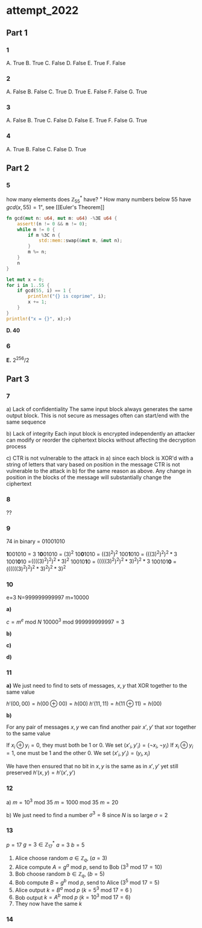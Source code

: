 # attempt_2022

## Part 1

### 1
A. True
B. True
C. False
D. False
E. True
F. False

### 2
A. False
B. False
C. True
D. True
E. False
F. False
G. True

### 3
A. False
B. True
C. False
D. False
E. True
F. False
G. True

### 4
A. True
B. False
C. False
D. True


## Part 2
### 5
how many elements does $\mathbb{Z}^{*}_{55}$ have?
" How many numbers below 55 have $gcd(x,55) = 1$", see [[Euler's Theorem]]

```rust
fn gcd(mut n: u64, mut m: u64) -%3E u64 {
	assert!(n != 0 && m != 0);
	while m != 0 {
		if m %3C n {
			std::mem::swap(&mut m, &mut n);
		}
		m %= n;
	}
	n
}

let mut x = 0;
for i in 1..55 {
	if gcd(55, i) == 1 {
		println!("{} is coprime", i);
		x += 1;
	}
}
println!("x = {}", x);>)

```

**D. 40**



### 6
**E.** $2^{256}/2$ 

## Part 3
### 7
a)
Lack of confidentiality
The same input block always generates the same output block. This is not secure as messages often can start/end with the same sequence

b)
Lack of integrity
Each input block is encrypted independently an attacker can modify or reorder the ciphertext blocks without affecting the decryption process


c)
CTR is not vulnerable to the attack in a) since each block is XOR'd with a string of letters that vary based on position in the message
CTR is not vulnerable to the attack in b) for the same reason as above. Any change in position in the blocks of the message will substantially change the ciphertext


### 8

??


### 9

74 in binary = 01001010

**1**001010 = $3$
1**0**01010 = $(3)^2$
10**0**1010 = $((3)^2)^2$
100**1**010 = $(((3)^2)^2)^2*3$
1001**0**10 =$((((3)^2)^2)^2*3)^2$
10010**1**0 = $(((((3)^2)^2)^2*3)^2)^2*3$
100101**0** = $((((((3)^2)^2)^2*3)^2)^2*3)^2$


### 10
e=3
N=999999999997
m=10000

**a)**

$c=m^{e} \text{ mod } N$
$10000^{3} \text{ mod } 999999999997=3$

**b)**

**c)**

**d)**

### 11
**a)**
We just need to find to sets of messages, $x,y$ that XOR together to the same value

$h'(00, 00)=h(00\oplus00) = h(00)$
$h'(11, 11)=h(11\oplus11) = h(00)$

**b)**

For any pair of messages $x,y$ we can find another pair $x',y'$ that xor together to the same value

If $x_{i} \oplus y_{i}=0$, they must both be $1$ or $0$. We set $(x'_{i}, y'_{i}) = (\neg x_{i}, \neg y_{i})$
If $x_{i} \oplus y_{i}=1$, one must be $1$ and the other $0$. We set $(x'_{i}, y'_{i})= (y_{i}, x_{i} )$ 

We have then ensured that no bit in $x,y$ is the same as in $x',y'$ yet still preserved $h'(x,y)=h'(x',y')$
 

### 12
a)
$m = 10^3 \text{ mod } 35$
$m = 1000 \text{ mod } 35$
$m = 20$

b)
We just need to find a number $\sigma^3=8$ since $N$ is so large
$\sigma=2$ 



### 13
$p=17$
$g=3\in \mathbb{Z}_{17}^{*}$
$a=3$
$b=5$

1. Alice choose random $a \in \mathbb{Z}_q$, ($a=3$)
2. Alice compute $A=g^{a}\text{ mod }p$, send to Bob ($3^{3} \text{ mod } 17 = 10$)
3. Bob choose random $b \in \mathbb{Z}_q$, ($b=5$)
4. Bob compute $B=g^{b}\text{ mod }p$, send to Alice ($3^{5} \text{ mod } 17 = 5$)
5. Alice output $k=B^{a} \text{ mod }p$ ($k=5^{3} \text{ mod } 17 = 6$ )
6. Bob output $k=A^{b} \text{ mod }p$  ($k=10^{3} \text{ mod }17=6$)
7. They now have the same $k$


### 14

